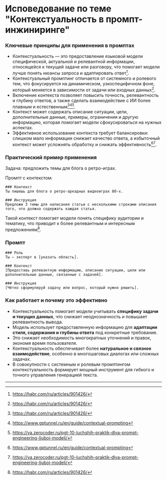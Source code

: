 Исповедование по теме "Контекстуальность в промпт-инжиниринге"
=============================================================

### Ключевые принципы для применения в промптах

- Контекстуальность — это предоставление языковой модели специфической, актуальной и релевантной информации, относящейся к текущей задаче или разговору, что помогает модели лучше понять нюансы запроса и адаптировать ответ[^1].
- Контекстуальный промптинг отличается от системного и ролевого тем, что фокусируется на динамическом, узкоспецифичном фоне, который меняется в зависимости от задачи или входных данных[^1].
- Включение контекста позволяет повысить точность, релевантность и глубину ответов, а также сделать взаимодействие с ИИ более плавным и естественным[^1][^2][^4].
- Контекст может содержать описание ситуации, цели, дополнительные данные, примеры, ограничения и другую информацию, которая помогает модели сфокусироваться на нужных аспектах.
- Эффективное использование контекста требует балансировки: слишком мало информации снижает качество ответа, а избыточный контекст может усложнять обработку и снижать эффективность[^2][^4].


### Практический пример применения

Задача: предложить темы для блога о ретро-играх.

Промпт с контекстом:

```
### Контекст
Ты пишешь для блога о ретро-аркадных видеоиграх 80-х.

### Инструкция
Предложи 3 темы для написания статьи с несколькими строками описания того, что должна содержать каждая статья.
```

Такой контекст помогает модели понять специфику аудитории и тематику, что приводит к более релевантным и интересным предложениям[^1].

### Промпт

```
### Роль
Ты — эксперт в [указать область].

### Контекст
[Предоставь релевантную информацию, описание ситуации, цели или дополнительные данные, связанные с задачей].

### Инструкция
[Чётко сформулируй задачу или вопрос, который нужно решить].
```


### Как работает и почему это эффективно

- Контекстуальность помогает модели учитывать **специфику задачи и текущих данных**, что снижает неоднозначность и повышает релевантность вывода.
- Модель использует предоставленную информацию для **адаптации стиля, содержания и глубины ответа** под конкретные требования.
- Это снижает необходимость многократных уточнений и правок, экономя время пользователя.
- Контекстуальность обеспечивает более **натуральное и связное взаимодействие**, особенно в многошаговых диалогах или сложных задачах.
- В совокупности с системным и ролевым промптингом контекстуальность формирует мощный инструмент для гибкого и точного управления генерацией текста.

---
[^1]: https://habr.com/ru/articles/901426/

[^2]: https://www.gptunnel.ru/en/guide/contextual-prompting

[^3]: https://habr.com/ru/articles/902330/

[^4]: https://ya.zerocoder.ru/pgt-10-luchshih-praktik-dlya-prompt-engineering-ljuboj-modeli/

[^5]: https://www.pvsm.ru/ii/416842

[^6]: https://vc.ru/future/1898052-kak-pisatelyam-vyzhit-v-epokhe-ii-tehniki-promptinga-2025-goda

[^7]: https://docs.anthropic.com/ru/docs/build-with-claude/prompt-engineering/be-clear-and-direct

[^8]: https://ya.zerocoder.ru/pgt-chto-takoe-directional-stimulus-prompting/

